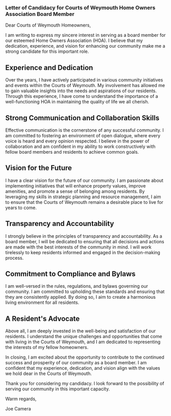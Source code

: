 ### Letter of Candidacy for Courts of Weymouth Home Owners Association Board Member


Dear Courts of Weymouth Homeowners,

I am writing to express my sincere interest in serving as a board member for our esteemed Home Owners Association (HOA). I believe that my dedication, experience, and vision for enhancing our community make me a strong candidate for this important role.

## **Experience and Dedication**
Over the years, I have actively participated in various community initiatives and events within the Courts of Weymouth. My involvement has allowed me to gain valuable insights into the needs and aspirations of our residents. Through this experience, I have come to understand the importance of a well-functioning HOA in maintaining the quality of life we all cherish.

## **Strong Communication and Collaboration Skills**
Effective communication is the cornerstone of any successful community. I am committed to fostering an environment of open dialogue, where every voice is heard and every opinion respected. I believe in the power of collaboration and am confident in my ability to work constructively with fellow board members and residents to achieve common goals.

## **Vision for the Future**
I have a clear vision for the future of our community. I am passionate about implementing initiatives that will enhance property values, improve amenities, and promote a sense of belonging among residents. By leveraging my skills in strategic planning and resource management, I aim to ensure that the Courts of Weymouth remains a desirable place to live for years to come.

## **Transparency and Accountability**
I strongly believe in the principles of transparency and accountability. As a board member, I will be dedicated to ensuring that all decisions and actions are made with the best interests of the community in mind. I will work tirelessly to keep residents informed and engaged in the decision-making process.

## **Commitment to Compliance and Bylaws**
I am well-versed in the rules, regulations, and bylaws governing our community. I am committed to upholding these standards and ensuring that they are consistently applied. By doing so, I aim to create a harmonious living environment for all residents.

## **A Resident's Advocate**
Above all, I am deeply invested in the well-being and satisfaction of our residents. I understand the unique challenges and opportunities that come with living in the Courts of Weymouth, and I am dedicated to representing the interests of my fellow homeowners.

In closing, I am excited about the opportunity to contribute to the continued success and prosperity of our community as a board member. I am confident that my experience, dedication, and vision align with the values we hold dear in the Courts of Weymouth.

Thank you for considering my candidacy. I look forward to the possibility of serving our community in this important capacity.

Warm regards,

Joe Camera
